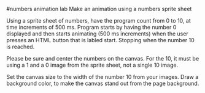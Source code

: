 #numbers animation lab
Make an animation using a numbers sprite sheet

Using a sprite sheet of numbers, have the program count from 0 to 10, at time increments of 500 ms. Program starts by having the number 0 displayed and then starts animating (500 ms increments) when the user presses an HTML button that is labled start. Stopping when the number 10 is reached.

Please be sure and center the numbers on the canvas. For the 10, it must be using a 1 and a 0 image from the sprite sheet, not a single 10 image.

Set the canvas size to the width of the number 10 from your images. Draw a background color, to make the canvas stand out from the page background.

